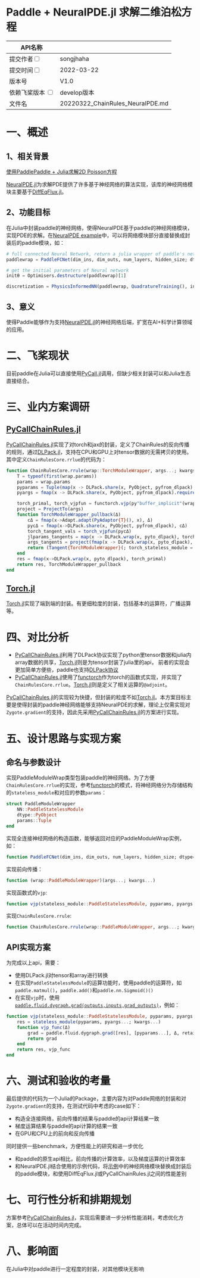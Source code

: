 # Paddle + NeuralPDE.jl 求解二维泊松方程

|API名称   |   | 
|---|---|
|提交作者<input type="checkbox" class="rowselector hidden">   | songjhaha | 
|提交时间<input type="checkbox" class="rowselector hidden">   | 2022-03-22 | 
|版本号| V1.0 | 
|依赖飞桨版本 <input type="checkbox" class="rowselector hidden">   | develop版本 | 
|文件名 | 20220322_ChainRules_NeuralPDE.md<br> | 


# 一、概述
## 1、相关背景
[使用PaddlePaddle + Julia求解2D Poisson方程](https://github.com/X4Science/INFINITY/issues/1)

[NeuralPDE.jl](https://neuralpde.sciml.ai/dev/)为求解PDE提供了许多基于神经网络的算法实现，该库的神经网络模块主要基于[DiffEqFlux.jl](https://github.com/SciML/DiffEqFlux.jl)。

## 2、功能目标

在Julia中封装paddle的神经网络，使得NeuralPDE基于paddle的神经网络模块，实现PDE的求解。在[NeuralPDE example](https://github.com/SciML/NeuralPDE.jl#example-solving-2d-poisson-equation-via-physics-informed-neural-networks)中，可以将网络模块部分直接替换成封装后的paddle模块，如：

```julia
# full connected Neural Network, return a julia wrapper of paddle's network
paddlewrap = PaddleFCNet(dim_ins, dim_outs, num_layers, hidden_size; dtype=Float32, activation='sigmoid')

# get the initial parameters of Neural network
initθ = Optimisers.destructure(paddlewrap)[1]

discretization = PhysicsInformedNN(paddlewrap, QuadratureTraining(), init_params = initθ)
```

## 3、意义

使得Paddle能够作为支持[NeuralPDE.jl](https://neuralpde.sciml.ai/dev/)的神经网络后端，扩宽在AI+科学计算领域的应用。

# 二、飞桨现状

目前paddle在Julia可以直接使用[PyCall.jl](https://github.com/JuliaPy/PyCall.jl)调用，但缺少相关封装可以和Julia生态直接结合。

# 三、业内方案调研

## [PyCallChainRules.jl](https://github.com/rejuvyesh/PyCallChainRules.jl)
[PyCallChainRules.jl](https://github.com/rejuvyesh/PyCallChainRules.jl)实现了对torch和jax的封装，定义了ChainRules的反向传播的规则，通过[DLPack.jl](https://github.com/pabloferz/DLPack.jl)，支持在CPU和GPU上对tensor数据的无需拷贝的使用。其中定义`ChainRulesCore.rrlue`的代码为：

```julia
function ChainRulesCore.rrule(wrap::TorchModuleWrapper, args...; kwargs...)
    T = typeof(first(wrap.params))
    params = wrap.params
    pyparams = Tuple(map(x -> DLPack.share(x, PyObject, pyfrom_dlpack).requires_grad_(true), params))
    pyargs = fmap(x -> DLPack.share(x, PyObject, pyfrom_dlpack).requires_grad_(true), args)

    torch_primal, torch_vjpfun = functorch.vjp(py"buffer_implicit"(wrap.torch_stateless_module, wrap.buffers), pyparams, pyargs...; kwargs...)
    project = ProjectTo(args)
    function TorchModuleWrapper_pullback(Δ)
        cΔ = fmap(x->Adapt.adapt(PyAdaptor{T}(), x), Δ)
        pycΔ = fmap(x->DLPack.share(x, PyObject, pyfrom_dlpack), cΔ)
        torch_tangent_vals = torch_vjpfun(pycΔ)
        jlparams_tangents = map(x -> DLPack.wrap(x, pyto_dlpack), torch_tangent_vals[1])
        args_tangents = project(fmap(x -> DLPack.wrap(x, pyto_dlpack), torch_tangent_vals[2:end]))
        return (Tangent{TorchModuleWrapper}(; torch_stateless_module = NoTangent(), dtype = NoTangent(), params = jlparams_tangents, buffers = NoTangent()), args_tangents...)
    end
    res = fmap(x->DLPack.wrap(x, pyto_dlpack), torch_primal)
    return res, TorchModuleWrapper_pullback
end
```

## [Torch.jl](https://github.com/FluxML/Torch.jl)
[Torch.jl](https://github.com/FluxML/Torch.jl)实现了端到端的封装。有更细粒度的封装，包括基本的运算符，广播运算等。


# 四、对比分析

- [PyCallChainRules.jl](https://github.com/rejuvyesh/PyCallChainRules.jl)利用了DLPack协议实现了python里tensor数据和julia内array数据的共享，[Torch.jl](https://github.com/FluxML/Torch.jl)则是为tensor封装了julia里的api， 前者的实现会更加简单方便些，paddle也支持[DLPack协议](https://github.com/PaddlePaddle/Paddle/blob/develop/python/paddle/utils/dlpack.py)
- [PyCallChainRules.jl](https://github.com/rejuvyesh/PyCallChainRules.jl)使用了[functorch](https://github.com/pytorch/functorch)作为torch的函数式实现，并实现了`ChainRulesCore.rrlue`。[Torch.jl](https://github.com/FluxML/Torch.jl)则是定义了相关运算的`@adjoint`。

[PyCallChainRules.jl](https://github.com/rejuvyesh/PyCallChainRules.jl)的实现较为快捷，但封装的粒度不如[Torch.jl](https://github.com/FluxML/Torch.jl)。本方案目标主要是使得封装的paddle神经网络能够支持NeuralPDE的求解，理论上仅需实现对`Zygote.gradient`的支持，因此先采用[PyCallChainRules.jl](https://github.com/rejuvyesh/PyCallChainRules.jl)的方案进行实现。

# 五、设计思路与实现方案

## 命名与参数设计

实现PaddleModuleWrap类型包装paddle的神经网络。为了方便`ChainRulesCore.rrlue`的实现，参考[functorch](https://github.com/pytorch/functorch)的模式，将神经网络分为存储结构的`stateless_module`和对应的参数`params`：
```julia
struct PaddleModuleWrapper
    NN::PaddleStatelessModule
    dtype::PyObject
    params::Tuple
end
```

实现全连接神经网络的构造函数，能够返回对应的PaddleModuleWrap实例，如：
```julia
function PaddleFCNet(dim_ins, dim_outs, num_layers, hidden_size; dtype=Float32, activation='sigmoid')
```

实现前向传播：
```julia
function (wrap::PaddleModuleWrapper)(args...; kwargs...)
```

实现函数式的`vjp`:
```julia
function vjp(stateless_module::PaddleStatelessModule, pyparams, pyargs...; kwargs...)
```

实现`ChainRulesCore.rrule`:
```julia
function ChainRulesCore.rrule(wrap::PaddleModuleWrapper, args...; kwargs...)
```

## API实现方案

为完成以上api，需要：
- 使用DLPack.jl对tensor和array进行转换
- 在实现`PaddleStatelessModule`的运算功能时，使用paddle的运算符，如`paddle.matmul()`，`paddle.add()`和`paddle.nn.Sigmoid()()`
- 在实现`vjp`时，使用[`paddle.fluid.dygraph.grad(outputs,inputs,grad_outputs)`](https://github.com/PaddlePaddle/Paddle/blob/d9a41fc479009f75aa976ea18bd759504497796b/python/paddle/fluid/dygraph/base.py#L428)，例如：
```julia
function vjp(stateless_module::PaddleStatelessModule, pyparams, pyargs...; kwargs...)
    res = stateless_module(pyparams, pyargs...; kwargs...)
    function vjp_func(Δ)
        grad = paddle.fluid.dygraph.grad([res], [pyparams...], Δ, retain_graph=true)
        return grad
    end
    return res, vjp_func
end
```

# 六、测试和验收的考量

最后提供的代码为一个Julia的Package，主要内容为对Paddle网络的封装和对`Zygote.gradient`的支持，在测试代码中考虑的case如下：
- 构造全连接网络，前向传播的结果与paddle的api计算结果一致
- 梯度运算结果与paddle的api计算的结果一致
- 在GPU和CPU上的前向和反向传播

同时提供一些benchmark，方便性能上的研究和进一步优化
- 和paddle的原生api相比，前向传播的计算效率，以及梯度运算的计算效率
- 和NeuralPDE.jl结合使用的示例代码，将[示例](https://github.com/SciML/NeuralPDE.jl#example-solving-2d-poisson-equation-via-physics-informed-neural-networks)中的神经网络模块替换成封装后的paddle模块，和使用DiffEqFlux.jl或PyCallChainRules.jl之间的性能差别


# 七、可行性分析和排期规划

方案参考[PyCallChainRules.jl](https://github.com/rejuvyesh/PyCallChainRules.jl)，实现后需要进一步分析性能消耗，考虑优化方案，总体可以在活动时间内完成。

# 八、影响面

在Julia中对paddle进行一定程度的封装，对其他模块无影响


